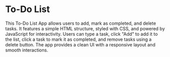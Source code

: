 # To-Do List
This To-Do List App allows users to add, mark as completed, and delete tasks. It features a simple HTML structure, styled with CSS, and powered by JavaScript for interactivity. Users can type a task, click "Add" to add it to the list, click a task to mark it as completed, and remove tasks using a delete button. The app provides a clean UI with a responsive layout and smooth interactions.
